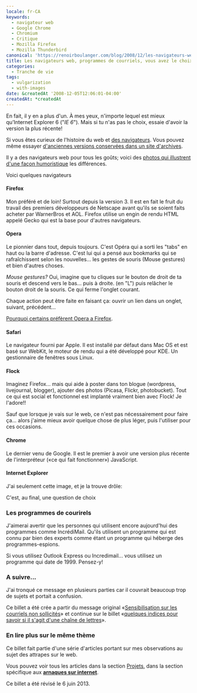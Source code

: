 ```yaml
---
locale: fr-CA
keywords:
  - navigateur web
  - Google Chrome
  - Chromium
  - Critique
  - Mozilla Firefox
  - Mozilla Thunderbird
canonical: 'https://renoirboulanger.com/blog/2008/12/les-navigateurs-web-programmes-de-courriels-vous-avez-le-choix/'
title: Les navigateurs web, programmes de courriels, vous avez le choix!!
categories:
  - Tranche de vie
tags:
  - vulgarization
  - with-images
date: &createdAt '2008-12-05T12:06:01-04:00'
createdAt: *createdAt
---
```


En fait, il y en a plus d'un. À mes yeux, n'importe lequel est mieux qu’Internet
Explorer 6 ("_IE 6_"). Mais si tu n'as pas le choix, essaie d'avoir la version
la plus récente!

Si vous êtes curieux de l'histoire du web et [des navigateurs][0]. Vous pouvez
même essayer [d'anciennes versions conservées dans un site d'archives][1].

Il y a des navigateurs web pour tous les goûts; voici des [photos qui illustrent
d'une façon humoristique][2] les différences.

Voici quelques navigateurs

#### Firefox

Mon préféré et de loin! Surtout depuis la version 3\. Il est en fait le fruit du
travail des premiers développeurs de Netscape avant qu'ils se soient faits
acheter par WarnerBros et AOL. Firefox utilise un engin de rendu HTML appelé
Gecko qui est la base pour d'autres navigateurs.

#### Opera

Le pionnier dans tout, depuis toujours. C'est Opéra qui a sorti les "tabs" en
haut ou la barre d'adresse. C'est lui qui a pensé aux bookmarks qui se
rafraîchissent selon les nouvelles... les gestes de souris (Mouse gestures) et
bien d'autres choses.

_Mouse gestures?_ Oui, imagine que tu cliques sur le bouton de droit de ta
souris et descend vers le bas... puis à droite. (en "L") puis relâcher le bouton
droit de la souris. Ce qui ferme l'onglet courant.

Chaque action peut être faite en faisant ça: ouvrir un lien dans un onglet,
suivant, précédent...

[Pourquoi certains préfèrent Opera a Firefox][3].

#### Safari

Le navigateur fourni par Apple. Il est installé par défaut dans Mac OS et est
basé sur WebKit, le moteur de rendu qui a été développé pour KDE. Un
gestionnaire de fenêtres sous Linux.

#### Flock

Imaginez Firefox... mais qui aide à poster dans ton blogue (wordpress,
livejournal, blogger), ajouter des photos (Picasa, Flickr, photobucket). Tout ce
qui est social et fonctionnel est implanté vraiment bien avec Flock! Je
l'adore!!

Sauf que lorsque je vais sur le web, ce n'est pas nécessairement pour faire
ça... alors j'aime mieux avoir quelque chose de plus léger, puis l'utiliser pour
ces occasions.

#### Chrome

Le dernier venu de Google. Il est le premier à avoir une version plus récente de
l'interpréteur («ce qui fait fonctionner») JavaScript.

#### Internet Explorer

J'ai seulement cette image, et je la trouve drôle:

<app-image alt="HA HA! I'm using «the Internet»" src="~/assets/content/blog/2008/12/fccc309ec7c1e08ed41d710bf5c9d2fa804934ed.jpg"></app-image>

C'est, au final, une question de choix

### Les programmes de courirels

J'aimerai avertir que les personnes qui utilisent encore aujourd'hui des
programmes comme IncrédiMail. Qu'ils utilisent un programme qui est connu par
bien des experts comme étant un programme qui héberge des programmes-espions.

Si vous utilisez Outlook Express ou Incredimail... vous utilisez un programme
qui date de 1999\. Pensez-y!

### A suivre...

J'ai tronqué ce message en plusieurs parties car il couvrait beaucoup trop de
sujets et portait a confusion.

Ce billet a été crée a partir du message original «[Sensibilisation sur les
courriels non sollicités][4]» et continue sur le billet «[quelques indices pour
savoir si il s'agit d'une chaîne de lettres][5]».

### En lire plus sur le même thème

Ce billet fait partie d'une série d'articles portant sur mes observations au
sujet des attrapes sur le web.

Vous pouvez voir tous les articles dans la section [Projets][6], dans la section
spécifique aux [**arnaques sur internet**][7].

Ce billet a été révisé le 6 juin 2013\.

[0]: http://www.livinginternet.com/w/wi_browse.htm
[1]: http://browsers.evolt.org/
[2]: https://www.ghacks.net/2007/09/27/firefox-vs-opera-vs-internet-explorer/
[3]: http://virtuelvis.com/archives/2004/11/opera-over-firefox
[4]: /blog/2008/12/sensibilisation-sur-les-courriels-non-sollicites/
[5]:
  /blog/2008/12/quelques-indices-pour-savoir-si-un-message-courriel-est-une-chaine-de-lettre/
[6]: /projets
[7]: /projets/les-arnaques-sur-internet
